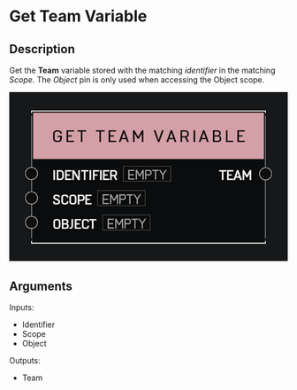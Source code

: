 # Get Team Variable

## Description

Get the **Team** variable stored with the matching _identifier_ in the matching _Scope_. The _Object_ pin is only used when accessing the Object scope.

![Get Team Variable](../../.gitbook\assets\images\scripting\variables-advanced\get-team-variable.png)

## Arguments

Inputs:

* Identifier
* Scope
* Object

Outputs:

* Team
